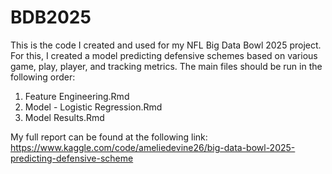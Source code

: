 # BDB2025

This is the code I created and used for my NFL Big Data Bowl 2025 project. For this, I created a model predicting defensive schemes based on various game, play, player, and tracking metrics. 
The main files should be run in the following order:
1. Feature Engineering.Rmd
2. Model - Logistic Regression.Rmd
3. Model Results.Rmd

My full report can be found at the following link: https://www.kaggle.com/code/ameliedevine26/big-data-bowl-2025-predicting-defensive-scheme 